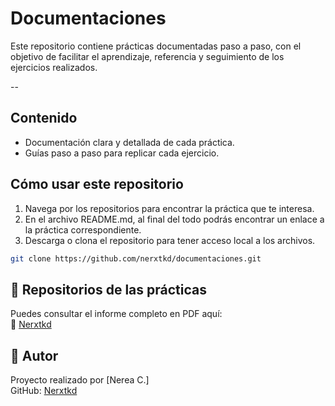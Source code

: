 # Documentaciones

Este repositorio contiene prácticas documentadas paso a paso, con el objetivo de facilitar el aprendizaje, referencia y seguimiento de los ejercicios realizados.

--

## Contenido

- Documentación clara y detallada de cada práctica.
- Guías paso a paso para replicar cada ejercicio.

## Cómo usar este repositorio

1. Navega por los repositorios para encontrar la práctica que te interesa.
2. En el archivo README.md, al final del todo podrás encontrar un enlace a la práctica correspondiente.
3. Descarga o clona el repositorio para tener acceso local a los archivos.

```bash
git clone https://github.com/nerxtkd/documentaciones.git
```

## 📄 Repositorios de las prácticas

Puedes consultar el informe completo en PDF aquí:  
📁 [Nerxtkd](https://github.com/nerxtkd/)

## 🔗 Autor

Proyecto realizado por [Nerea C.]  
GitHub: [Nerxtkd](https://github.com/nerxtkd)
